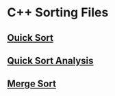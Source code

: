 # C++ Sorting Files
  ## [Ouick Sort](https://youtu.be/SN4x87ZdhGg)
  ## [Quick Sort Analysis](https://youtu.be/xqdTr7xs8QU)
  ## [Merge Sort](https://youtu.be/6Aqxv29RGPc)
